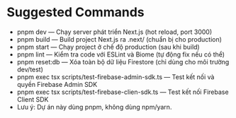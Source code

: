 # Suggested Commands
- pnpm dev — Chạy server phát triển Next.js (hot reload, port 3000)
- pnpm build — Build project Next.js ra .next/ (chuẩn bị cho production)
- pnpm start — Chạy project ở chế độ production (sau khi build)
- pnpm lint — Kiểm tra code với ESLint và Biome (tự động fix nếu có thể)
- pnpm reset:db — Xóa toàn bộ dữ liệu Firestore (chỉ dùng cho môi trường dev/test)
- pnpm exec tsx scripts/test-firebase-admin-sdk.ts — Test kết nối và quyền Firebase Admin SDK
- pnpm exec tsx scripts/test-firebase-clien-sdk.ts — Test kết nối Firebase Client SDK
- Lưu ý: Dự án này dùng pnpm, không dùng npm/yarn.